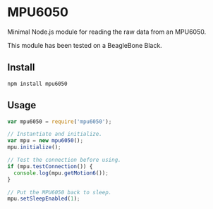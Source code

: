 # MPU6050

Minimal Node.js module for reading the raw data from an MPU6050.

This module has been tested on a BeagleBone Black.

## Install

```
npm install mpu6050
```

## Usage

```javascript
var mpu6050 = require('mpu6050');

// Instantiate and initialize.
var mpu = new mpu6050();
mpu.initialize();

// Test the connection before using.
if (mpu.testConnection()) {
  console.log(mpu.getMotion6());
}

// Put the MPU6050 back to sleep.
mpu.setSleepEnabled(1);
```

